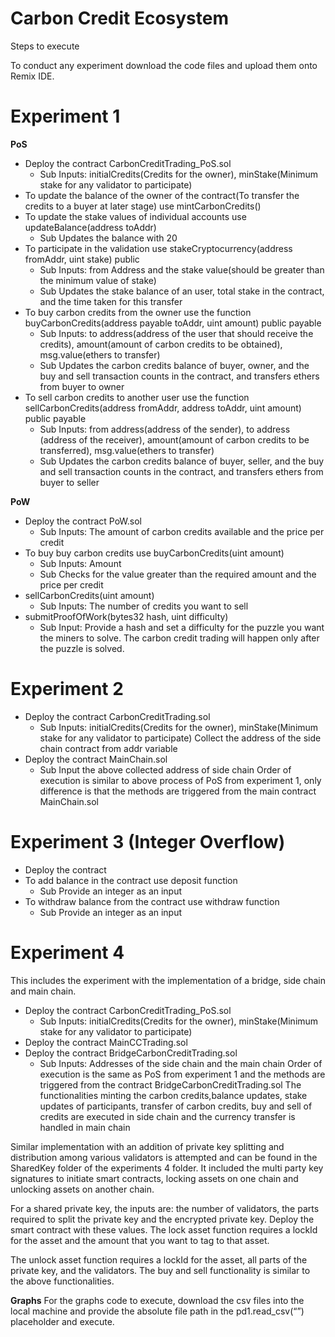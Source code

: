 # Carbon Credit Ecosystem

Steps to execute

To conduct any experiment download the code files and upload them onto Remix IDE. 

# Experiment 1
**PoS**
* Deploy the contract CarbonCreditTrading_PoS.sol 
	* Sub Inputs: initialCredits(Credits for the owner), minStake(Minimum stake for any validator to participate) 
* To update the balance of the owner of the contract(To transfer the credits to a buyer at later stage) use mintCarbonCredits() 
* To update the stake values of individual accounts use updateBalance(address toAddr)
	* Sub Updates the balance with 20
* To participate in the validation use stakeCryptocurrency(address fromAddr, uint stake) public 
	* Sub Inputs: from Address and the stake value(should be greater than the minimum value of stake)
	* Sub Updates the stake balance of an user, total stake in the contract, and the time taken for this transfer
* To buy carbon credits from the owner use the function buyCarbonCredits(address payable toAddr, uint amount) public payable
	* Sub Inputs: to address(address of the user that should receive the credits), amount(amount of carbon credits to be obtained), msg.value(ethers to transfer)
	* Sub Updates the carbon credits balance of buyer, owner, and the buy and sell transaction counts in the contract, and transfers ethers from buyer to owner
* To sell carbon credits to another user use the function sellCarbonCredits(address fromAddr, address toAddr, uint amount) public payable
	* Sub Inputs: from address(address of the sender), to address (address of the receiver), amount(amount of carbon credits to be transferred), msg.value(ethers to transfer)
	* Sub Updates the carbon credits balance of buyer, seller, and the buy and sell transaction counts in the contract, and transfers ethers from buyer to seller

**PoW**
* Deploy the contract PoW.sol
	* Sub Inputs: The amount of carbon credits available and the price per credit
* To buy buy carbon credits use buyCarbonCredits(uint amount)
	* Sub Inputs: Amount 
	* Sub Checks for the value greater than the required amount and the price per credit
* sellCarbonCredits(uint amount)
	* Sub Inputs: The number of credits you want to sell
* submitProofOfWork(bytes32 hash, uint difficulty)
	* Sub Input: Provide a hash and set a difficulty for the puzzle you want the miners to solve. The carbon credit trading will happen only after the puzzle is solved.

# Experiment 2
* Deploy the contract CarbonCreditTrading.sol
	* Sub Inputs: initialCredits(Credits for the owner), minStake(Minimum stake for any validator to participate)
Collect the address of the side chain contract from addr variable
* Deploy the contract MainChain.sol 
	* Sub Input the above collected address of side chain
Order of execution is similar to above process of PoS from experiment 1, only difference is that the methods are triggered from the main contract MainChain.sol


# Experiment 3 (Integer Overflow)
* Deploy the contract
* To add balance in the contract use deposit function 
	* Sub Provide an integer as an input
* To withdraw balance from the contract use withdraw function
	* Sub Provide an integer as an input


# Experiment 4

This includes the experiment with the implementation of a bridge, side chain and main chain.
* Deploy the contract CarbonCreditTrading_PoS.sol 
	* Sub Inputs: initialCredits(Credits for the owner), minStake(Minimum stake for any validator to participate)
* Deploy the contract MainCCTrading.sol 
* Deploy the contract BridgeCarbonCreditTrading.sol 
	* Sub Inputs: Addresses of the side chain and the main chain
Order of execution is the same as  PoS from experiment 1 and the methods are triggered from the contract BridgeCarbonCreditTrading.sol
The functionalities minting the carbon credits,balance updates, stake updates of participants, transfer of carbon credits, buy and sell of credits are executed in side chain and the currency transfer is handled in main chain

Similar implementation with an addition of private key splitting and distribution among various validators is attempted and can be found in the SharedKey folder of the experiments 4 folder. It included the multi party key signatures to initiate smart contracts, locking assets on one chain and unlocking assets on another chain. 

For a shared private key, the inputs are: the number of validators, the parts required to split the private key and the encrypted private key. Deploy the smart contract with these values.
The lock asset function requires a lockId for the asset and the amount that you want to tag to that asset.

The unlock asset function requires a lockId for the asset, all parts of the private key, and the validators.
The buy and sell functionality is similar to the above functionalities.


**Graphs**
For the graphs code to execute, download the csv files into the local machine and provide the absolute file path in the pd1.read_csv(“<path>”) placeholder and execute.
